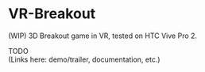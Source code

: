 # VR-Breakout

(WIP) 3D Breakout game in VR, tested on HTC Vive Pro 2.

TODO  
(Links here: demo/trailer, documentation, etc.)
